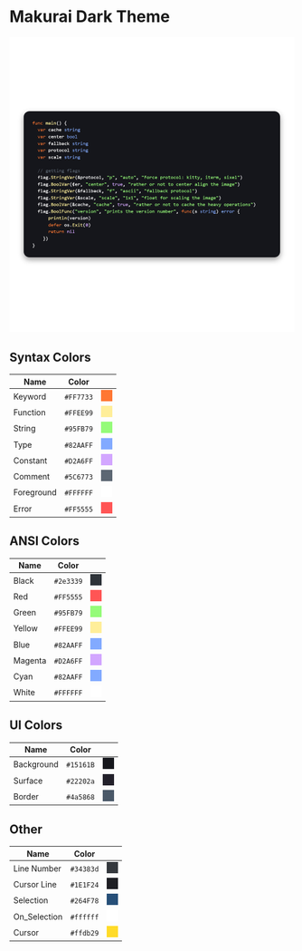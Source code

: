 # Makurai Dark Theme

<div align=center>

![Theme Preview](../../dogs/dark/thumbnail.png)
</div>

## Syntax Colors
| Name      | Color          | |
|-----------|----------------|-|
| Keyword   | `#FF7733` | ![keyword](../../dogs/dark/keyword.png) |
| Function  | `#FFEE99` | ![function](../../dogs/dark/function.png) |
| String    | `#95FB79` | ![string](../../dogs/dark/string.png) |
| Type      | `#82AAFF` | ![type](../../dogs/dark/type.png) |
| Constant  | `#D2A6FF` | ![constant](../../dogs/dark/constant.png) |
| Comment   | `#5C6773` | ![comment](../../dogs/dark/comment.png) |
| Foreground| `#FFFFFF` | ![foreground](../../dogs/dark/foreground.png) |
| Error     | `#FF5555` | ![error](../../dogs/dark/error.png) |

## ANSI Colors
| Name    | Color                              |                                                       |
| ------- | ---------------------------------- | ----------------------------------------------------- |
| Black   | `#2e3339`   | ![black](../../dogs/dark/black.png)     |
| Red     | `#FF5555`     | ![red](../../dogs/dark/red.png)         |
| Green   | `#95FB79`   | ![green](../../dogs/dark/green.png)     |
| Yellow  | `#FFEE99`  | ![yellow](../../dogs/dark/yellow.png)   |
| Blue    | `#82AAFF`    | ![blue](../../dogs/dark/blue.png)       |
| Magenta | `#D2A6FF` | ![magenta](../../dogs/dark/magenta.png) |
| Cyan    | `#82AAFF`    | ![cyan](../../dogs/dark/cyan.png)       |
| White   | `#FFFFFF`   | ![white](../../dogs/dark/white.png)     |

## UI Colors
| Name          | Color           | |
|---------------|-----------------|-|
| Background    | `#15161B` | ![bg](../../dogs/dark/bg.png) |
| Surface       | `#22202a` | ![surface](../../dogs/dark/surface.png) |
| Border        | `#4a5868` | ![border](../../dogs/dark/border.png) |

## Other
| Name         | Color           | |
|--------------|-----------------|-|
| Line Number  | `#34383d` | ![line_nr](../../dogs/dark/line_nr.png) |
| Cursor Line  | `#1E1F24` | ![cursor_line](../../dogs/dark/cursor_line.png) |
| Selection    | `#264F78` | ![selection](../../dogs/dark/selection.png) |
| On_Selection | `#ffffff` | ![on_selection](../../dogs/dark/on_selection.png) |
| Cursor       | `#ffdb29` | ![cursor](../../dogs/dark/cursor.png) |